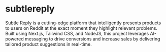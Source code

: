 # subtlereply
Subtle Reply is a cutting-edge platform that intelligently presents products to users on Reddit at the exact moment they highlight relevant problems. Built using Next.js, Tailwind CSS, and NodeJS, this project leverages AI-powered messaging to drive conversions and increase sales by delivering tailored product suggestions in real-time.
